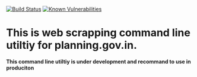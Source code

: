 [![Build Status](https://travis-ci.org/vinaymavi/planningonline.gov.in.svg?branch=master)](https://travis-ci.org/vinaymavi/planningonline.gov.in)
[![Known Vulnerabilities](https://snyk.io/test/github/vinaymavi/planningonline.gov.in/badge.svg?targetFile=package.json)](https://snyk.io/test/github/vinaymavi/planningonline.gov.in?targetFile=package.json)

# This is web scrapping command line utiltiy for planning.gov.in.

**This command line utiltiy is under development and recommand to use in produciton**